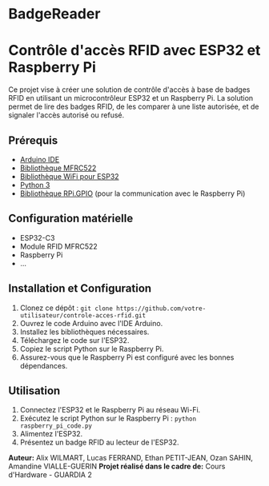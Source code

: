 # BadgeReader

# Contrôle d'accès RFID avec ESP32 et Raspberry Pi

Ce projet vise à créer une solution de contrôle d'accès à base de badges RFID en utilisant un microcontrôleur ESP32 et un Raspberry Pi. La solution permet de lire des badges RFID, de les comparer à une liste autorisée, et de signaler l'accès autorisé ou refusé.

## Prérequis

- [Arduino IDE](https://www.arduino.cc/en/software)
- [Bibliothèque MFRC522](https://github.com/miguelbalboa/rfid)
- [Bibliothèque WiFi pour ESP32](https://github.com/espressif/arduino-esp32)
- [Python 3](https://www.python.org/downloads/)
- [Bibliothèque RPi.GPIO](https://pypi.org/project/RPi.GPIO/) (pour la communication avec le Raspberry Pi)

## Configuration matérielle

- ESP32-C3
- Module RFID MFRC522
- Raspberry Pi
- ...

## Installation et Configuration

1. Clonez ce dépôt : `git clone https://github.com/votre-utilisateur/controle-acces-rfid.git`
2. Ouvrez le code Arduino avec l'IDE Arduino.
3. Installez les bibliothèques nécessaires.
4. Téléchargez le code sur l'ESP32.
5. Copiez le script Python sur le Raspberry Pi.
6. Assurez-vous que le Raspberry Pi est configuré avec les bonnes dépendances.

## Utilisation

1. Connectez l'ESP32 et le Raspberry Pi au réseau Wi-Fi.
2. Exécutez le script Python sur le Raspberry Pi : `python raspberry_pi_code.py`
3. Alimentez l'ESP32.
4. Présentez un badge RFID au lecteur de l'ESP32.

**Auteur:** Alix WILMART, Lucas FERRAND, Ethan PETIT-JEAN, Ozan SAHIN, Amandine VIALLE-GUERIN
**Projet réalisé dans le cadre de:** Cours d'Hardware - GUARDIA 2
